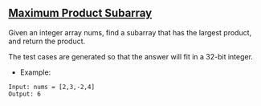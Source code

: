 ## [Maximum Product Subarray](https://leetcode.com/problems/maximum-product-subarray/description/)
Given an integer array nums, find a subarray that has the largest product, and return the product.

The test cases are generated so that the answer will fit in a 32-bit integer.



- Example:

```
Input: nums = [2,3,-2,4]
Output: 6
```

